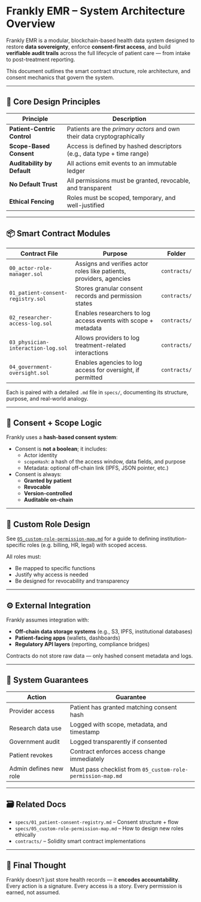 # Frankly EMR – System Architecture Overview

Frankly EMR is a modular, blockchain-based health data system designed to restore **data sovereignty**, enforce **consent-first access**, and build **verifiable audit trails** across the full lifecycle of patient care — from intake to post-treatment reporting.

This document outlines the smart contract structure, role architecture, and consent mechanics that govern the system.

---

## 🧱 Core Design Principles

| Principle | Description |
|----------|-------------|
| **Patient-Centric Control** | Patients are the *primary actors* and own their data cryptographically |
| **Scope-Based Consent** | Access is defined by hashed descriptors (e.g., data type + time range) |
| **Auditability by Default** | All actions emit events to an immutable ledger |
| **No Default Trust** | All permissions must be granted, revocable, and transparent |
| **Ethical Fencing** | Roles must be scoped, temporary, and well-justified |

---

## 📦 Smart Contract Modules

| Contract File | Purpose | Folder |
|---------------|---------|--------|
| `00_actor-role-manager.sol` | Assigns and verifies actor roles like patients, providers, agencies | `contracts/` |
| `01_patient-consent-registry.sol` | Stores granular consent records and permission states | `contracts/` |
| `02_researcher-access-log.sol` | Enables researchers to log access events with scope + metadata | `contracts/` |
| `03_physician-interaction-log.sol` | Allows providers to log treatment-related interactions | `contracts/` |
| `04_government-oversight.sol` | Enables agencies to log access for oversight, if permitted | `contracts/` |

Each is paired with a detailed `.md` file in `specs/`, documenting its structure, purpose, and real-world analogy.

---

## 🔐 Consent + Scope Logic

Frankly uses a **hash-based consent system**:
- Consent is **not a boolean**; it includes:
  - Actor identity
  - `scopeHash`: a hash of the access window, data fields, and purpose
  - Metadata: optional off-chain link (IPFS, JSON pointer, etc.)
- Consent is always:
  - **Granted by patient**
  - **Revocable**
  - **Version-controlled**
  - **Auditable on-chain**

---

## 🧭 Custom Role Design

See [`05_custom-role-permission-map.md`](./05_custom-role-permission-map.md) for a guide to defining institution-specific roles (e.g. billing, HR, legal) with scoped access.

All roles must:
- Be mapped to specific functions
- Justify why access is needed
- Be designed for revocability and transparency

---

## ⚙️ External Integration

Frankly assumes integration with:
- **Off-chain data storage systems** (e.g., S3, IPFS, institutional databases)
- **Patient-facing apps** (wallets, dashboards)
- **Regulatory API layers** (reporting, compliance bridges)

Contracts do not store raw data — only hashed consent metadata and logs.

---

## 🧾 System Guarantees

| Action | Guarantee |
|--------|-----------|
| Provider access | Patient has granted matching consent hash |
| Research data use | Logged with scope, metadata, and timestamp |
| Government audit | Logged transparently if consented |
| Patient revokes | Contract enforces access change immediately |
| Admin defines new role | Must pass checklist from `05_custom-role-permission-map.md` |

---

## 🗃 Related Docs

- `specs/01_patient-consent-registry.md` – Consent structure + flow
- `specs/05_custom-role-permission-map.md` – How to design new roles ethically
- `contracts/` – Solidity smart contract implementations

---

## 🧠 Final Thought

Frankly doesn’t just store health records — it **encodes accountability**.  
Every action is a signature. Every access is a story. Every permission is earned, not assumed.
